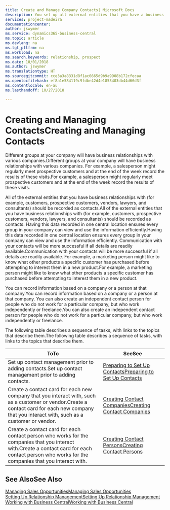 ```yaml
---
title: Create and Manage Company Contacts| Microsoft Docs
description: You set up all external entities that you have a business relationship with (such as prospects, customers, vendors, and consultants) as contacts.
services: project-madeira
documentationcenter: 
author: jswymer
ms.service: dynamics365-business-central
ms.topic: article
ms.devlang: na
ms.tgt_pltfrm: na
ms.workload: na
ms.search.keywords: relationship, prospect
ms.date: 10/01/2018
ms.author: jswymer
ms.translationtype: HT
ms.sourcegitcommit: cce3a3a8331d8f1ac6665d9b9a9908b172cfecaa
ms.openlocfilehash: ef8a1e584119c9fdbe42d4e1853403db44d66d3f
ms.contentlocale: en-au
ms.lasthandoff: 10/27/2018

---
```

# <a name="creating-and-managing-contacts"></a><span data-ttu-id="92966-103">Creating and Managing Contacts</span><span class="sxs-lookup"><span data-stu-id="92966-103">Creating and Managing Contacts</span></span>
<span data-ttu-id="92966-104">Different groups at your company will have business relationships with various companies.</span><span class="sxs-lookup"><span data-stu-id="92966-104">Different groups at your company will have business relationships with various companies.</span></span> <span data-ttu-id="92966-105">For example, a salesperson might regularly meet prospective customers and at the end of the week record the results of these visits.</span><span class="sxs-lookup"><span data-stu-id="92966-105">For example, a salesperson might regularly meet prospective customers and at the end of the week record the results of these visits.</span></span>

<span data-ttu-id="92966-106">All of the external entities that you have business relationships with (for example, customers, prospective customers, vendors, lawyers, and consultants) should be recorded as contacts.</span><span class="sxs-lookup"><span data-stu-id="92966-106">All of the external entities that you have business relationships with (for example, customers, prospective customers, vendors, lawyers, and consultants) should be recorded as contacts.</span></span> <span data-ttu-id="92966-107">Having this data recorded in one central location ensures every group in your company can view and use the information efficiently.</span><span class="sxs-lookup"><span data-stu-id="92966-107">Having this data recorded in one central location ensures every group in your company can view and use the information efficiently.</span></span> <span data-ttu-id="92966-108">Communication with your contacts will be more successful if all details are readily available.</span><span class="sxs-lookup"><span data-stu-id="92966-108">Communication with your contacts will be more successful if all details are readily available.</span></span> <span data-ttu-id="92966-109">For example, a marketing person might like to know what other products a specific customer has purchased before attempting to interest them in a new product.</span><span class="sxs-lookup"><span data-stu-id="92966-109">For example, a marketing person might like to know what other products a specific customer has purchased before attempting to interest them in a new product.</span></span>

<span data-ttu-id="92966-110">You can record information based on a company or a person at that company.</span><span class="sxs-lookup"><span data-stu-id="92966-110">You can record information based on a company or a person at that company.</span></span> <span data-ttu-id="92966-111">You can also create an independent contact person for people who do not work for a particular company, but who work independently or freelance.</span><span class="sxs-lookup"><span data-stu-id="92966-111">You can also create an independent contact person for people who do not work for a particular company, but who work independently or freelance.</span></span>

<span data-ttu-id="92966-112">The following table describes a sequence of tasks, with links to the topics that describe them.</span><span class="sxs-lookup"><span data-stu-id="92966-112">The following table describes a sequence of tasks, with links to the topics that describe them.</span></span>

| <span data-ttu-id="92966-113">To</span><span class="sxs-lookup"><span data-stu-id="92966-113">To</span></span> | <span data-ttu-id="92966-114">See</span><span class="sxs-lookup"><span data-stu-id="92966-114">See</span></span> |
| --- | --- |
| <span data-ttu-id="92966-115">Set up contact management prior to adding contacts.</span><span class="sxs-lookup"><span data-stu-id="92966-115">Set up contact management prior to adding contacts.</span></span> |[<span data-ttu-id="92966-116">Preparing to Set Up Contacts</span><span class="sxs-lookup"><span data-stu-id="92966-116">Preparing to Set Up Contacts</span></span>](marketing-setup-contacts.md) |
| <span data-ttu-id="92966-117">Create a contact card for each new company that you interact with, such as a customer or vendor.</span><span class="sxs-lookup"><span data-stu-id="92966-117">Create a contact card for each new company that you interact with, such as a customer or vendor.</span></span> |[<span data-ttu-id="92966-118">Creating Contact Companies</span><span class="sxs-lookup"><span data-stu-id="92966-118">Creating Contact Companies</span></span>](marketing-create-contact-companies.md) |
| <span data-ttu-id="92966-119">Create a contact card for each contact person who works for the companies that you interact with.</span><span class="sxs-lookup"><span data-stu-id="92966-119">Create a contact card for each contact person who works for the companies that you interact with.</span></span> |[<span data-ttu-id="92966-120">Creating Contact Persons</span><span class="sxs-lookup"><span data-stu-id="92966-120">Creating Contact Persons</span></span>](marketing-create-contact-persons.md) |

## <a name="see-also"></a><span data-ttu-id="92966-121">See Also</span><span class="sxs-lookup"><span data-stu-id="92966-121">See Also</span></span>
[<span data-ttu-id="92966-122">Managing Sales Opportunities</span><span class="sxs-lookup"><span data-stu-id="92966-122">Managing Sales Opportunities</span></span>](marketing-manage-sales-opportunities.md)  
[<span data-ttu-id="92966-123">Setting Up Relationship Management</span><span class="sxs-lookup"><span data-stu-id="92966-123">Setting Up Relationship Management</span></span>](marketing-setup-marketing.md)  
[<span data-ttu-id="92966-124">Working with Business Central</span><span class="sxs-lookup"><span data-stu-id="92966-124">Working with Business Central</span></span>](ui-work-product.md)  

